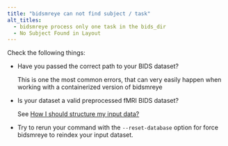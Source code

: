 ```yaml
---
title: "bidsmreye can not find subject / task"
alt_titles:
  - bidsmreye process only one task in the bids_dir
  - No Subject Found in Layout
---
```


Check the following things:

- Have you passed the correct path to your BIDS dataset?

  This is one the most common errors,
  that can very easily happen when working with a containerized version of bidsmreye

- Is your dataset a valid preprocessed fMRI BIDS dataset?

  See [How I should structure my input data?](./faq.md#how-i-should-structure-my-input-data)

- Try to rerun your command with the `--reset-database` option for force bidsmreye to reindex your input dataset.
